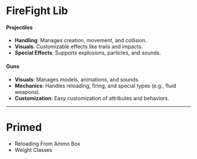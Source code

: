 # FireFight Lib

#### Projectiles

- **Handling**: Manages creation, movement, and collision.
- **Visuals**: Customizable effects like trails and impacts.
- **Special Effects**: Supports explosions, particles, and sounds.

#### Guns

- **Visuals**: Manages models, animations, and sounds.
- **Mechanics**: Handles reloading, firing, and special types (e.g., fluid weapons).
- **Customization**: Easy customization of attributes and behaviors.

---

# Primed

* Reloading From Ammo Box
* Weight Classes

